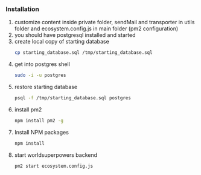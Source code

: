 ### Installation
1. customize content inside private folder, sendMail and transporter in utils folder and ecosystem.config.js in main folder (pm2 configuration)
2. you should have postgresql installed and started
3. create local copy of starting database
   ```sh
   cp starting_database.sql /tmp/starting_database.sql
   ```
5. get into postgres shell
   ```sh
   sudo -i -u postgres
   ```
6. restore starting database
   ```sh
   psql -f /tmp/starting_database.sql postgres
   ```
4. install pm2
   ```sh
   npm install pm2 -g
   ```
7. Install NPM packages
   ```sh
   npm install
   ```
8. start worldsuperpowers backend
   ```sh
   pm2 start ecosystem.config.js
   ```
